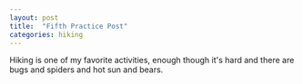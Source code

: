 ```yaml
---
layout: post
title:  "Fifth Practice Post"
categories: hiking
---
```


Hiking is one of my favorite activities, enough though it's hard and there are bugs and spiders and hot sun and bears. 